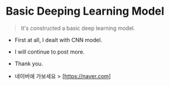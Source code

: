 # Basic Deeping Learning Model

> It's constructed a basic deep learning model.

* First at all, I dealt with CNN model.
* I will continue to post more.
* Thank you.

* 네이버에 가보세요 > [https://naver.com]
